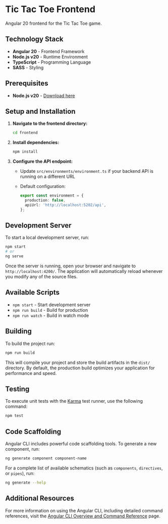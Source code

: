 # Tic Tac Toe Frontend

Angular 20 frontend for the Tic Tac Toe game.

## Technology Stack

- **Angular 20** - Frontend Framework
- **Node.js v20** - Runtime Environment
- **TypeScript** - Programming Language
- **SASS** - Styling

## Prerequisites

- **Node.js v20** - [Download here](https://nodejs.org/)

## Setup and Installation

1. **Navigate to the frontend directory:**

   ```bash
   cd frontend
   ```

2. **Install dependencies:**

   ```bash
   npm install
   ```

3. **Configure the API endpoint:**
   - Update `src/environments/environment.ts` if your backend API is running on a different URL
   - Default configuration:

     ```typescript
     export const environment = {
       production: false,
       apiUrl: 'http://localhost:5202/api',
     };
     ```

## Development Server

To start a local development server, run:

```bash
npm start
# or
ng serve
```

Once the server is running, open your browser and navigate to `http://localhost:4200/`. The application will automatically reload whenever you modify any of the source files.

## Available Scripts

- `npm start` - Start development server
- `npm run build` - Build for production
- `npm run watch` - Build in watch mode

## Building

To build the project run:

```bash
npm run build
```

This will compile your project and store the build artifacts in the `dist/` directory. By default, the production build optimizes your application for performance and speed.

## Testing

To execute unit tests with the [Karma](https://karma-runner.github.io) test runner, use the following command:

```bash
npm test
```

## Code Scaffolding

Angular CLI includes powerful code scaffolding tools. To generate a new component, run:

```bash
ng generate component component-name
```

For a complete list of available schematics (such as `components`, `directives`, or `pipes`), run:

```bash
ng generate --help
```

## Additional Resources

For more information on using the Angular CLI, including detailed command references, visit the [Angular CLI Overview and Command Reference](https://angular.dev/tools/cli) page.

